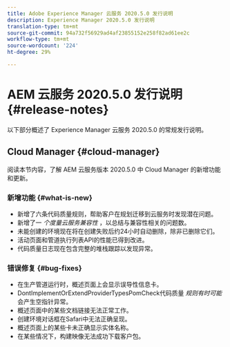 ```yaml
---
title: Adobe Experience Manager 云服务 2020.5.0 发行说明
description: Experience Manager 2020.5.0 发行说明
translation-type: tm+mt
source-git-commit: 94a732f56929ad4af23855152e258f82ad61ee2c
workflow-type: tm+mt
source-wordcount: '224'
ht-degree: 29%

---
```



# AEM 云服务 2020.5.0 发行说明 {#release-notes}

以下部分概述了 Experience Manager 云服务 2020.5.0 的常规发行说明。

## Cloud Manager {#cloud-manager}

阅读本节内容，了解 AEM 云服务版本 2020.5.0 中 Cloud Manager 的新增功能和更新。

### 新增功能 {#what-is-new}

* 新增了六条代码质量规则，帮助客户在规划迁移到云服务时发现潜在问题。
* 新增了一 *个度量云服务兼容性* ，以总结与兼容性相关的问题数。
* 未能创建的环境现在将在创建失败后约24小时自动删除，除非已删除它们。
* 活动页面和管道执行列表API的性能已得到改进。
* 代码质量日志现在包含完整的堆栈跟踪以发现异常。

### 错误修复 {#bug-fixes}

* 在生产管道运行时，概述页面上会显示误导性信息卡。
* DontImplementOrExtendProviderTypesPomCheck代码质量 *规则有时可能* 会产生空指针异常。
* 概述页面中的某些文档链接无法正常工作。
* 创建环境对话框在Safari中无法正确呈现。
* 概述页面上的某些卡未正确显示实体名称。
* 在某些情况下，构建映像无法成功下载客户包。

